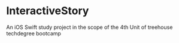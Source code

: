 # InteractiveStory
An iOS Swift study project in the scope of the 4th Unit of treehouse techdegree bootcamp
